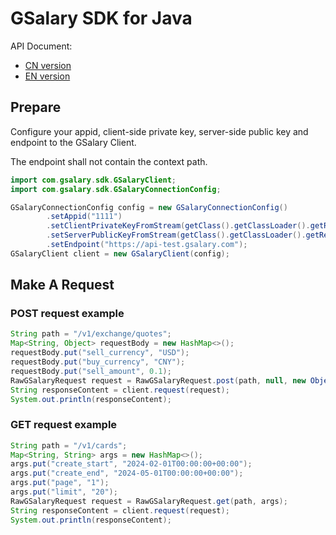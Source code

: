 # GSalary SDK for Java

API Document:

- [CN version](https://api.gsalary.com/doc/index.html?lang=cn)
- [EN version](https://api.gsalary.com/doc/index.html?lang=en)

## Prepare

Configure your appid, client-side private key, server-side public key and endpoint to the GSalary Client.

The endpoint shall not contain the context path.
```java
import com.gsalary.sdk.GSalaryClient;
import com.gsalary.sdk.GSalaryConnectionConfig;

GSalaryConnectionConfig config = new GSalaryConnectionConfig()
        .setAppid("1111")
        .setClientPrivateKeyFromStream(getClass().getClassLoader().getResourceAsStream("test-private.pem"))
        .setServerPublicKeyFromStream(getClass().getClassLoader().getResourceAsStream("test-public.pem"))
        .setEndpoint("https://api-test.gsalary.com");
GSalaryClient client = new GSalaryClient(config);
```

## Make A Request

### POST request example

```java
String path = "/v1/exchange/quotes";
Map<String, Object> requestBody = new HashMap<>();
requestBody.put("sell_currency", "USD");
requestBody.put("buy_currency", "CNY");
requestBody.put("sell_amount", 0.1);
RawGSalaryRequest request = RawGSalaryRequest.post(path, null, new ObjectMapper().writeValueAsString(requestBody));
String responseContent = client.request(request);
System.out.println(responseContent);
```

### GET request example

```java
String path = "/v1/cards";
Map<String, String> args = new HashMap<>();
args.put("create_start", "2024-02-01T00:00:00+00:00");
args.put("create_end", "2024-05-01T00:00:00+00:00");
args.put("page", "1");
args.put("limit", "20");
RawGSalaryRequest request = RawGSalaryRequest.get(path, args);
String responseContent = client.request(request);
System.out.println(responseContent);
```